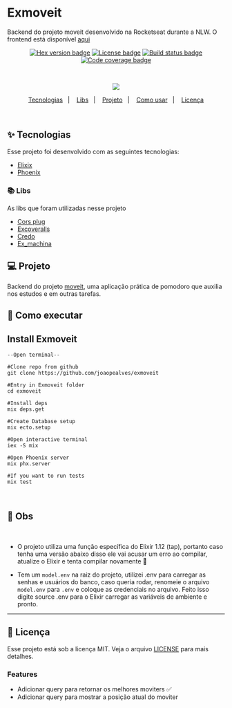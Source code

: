 # Exmoveit

Backend do projeto moveit desenvolvido na Rocketseat durante a NLW. O frontend está disponível [aqui](https://github.com/joaopealves/moveit)

<div align="center">

[![Hex version badge](https://img.shields.io/hexpm/v/repo_example.svg)](https://hex.pm/packages/repo_example)
[![License badge](https://img.shields.io/hexpm/l/repo_example.svg)](https://github.com/surgeventures/repo-example-elixir/blob/master/LICENSE.md)
[![Build status badge](https://img.shields.io/circleci/project/github/surgeventures/repo-example-elixir/master.svg)](https://circleci.com/gh/surgeventures/repo-example-elixir/tree/master)
[![Code coverage badge](https://img.shields.io/codecov/c/github/joaopealves/exmoveit/master.svg)](https://codecov.io/gh/surgeventures/repo-example-elixir/branch/master)

</div>
&nbsp;
<p align="center"><img src="https://www.vectorlogo.zone/logos/elixir-lang/elixir-lang-ar21.svg"/></p>

<p align="center">
  <a href="#techs">Tecnologias</a>&nbsp;&nbsp;&nbsp;|&nbsp;&nbsp;&nbsp;
  <a href="#libs">Libs</a>&nbsp;&nbsp;&nbsp;|&nbsp;&nbsp;&nbsp;
  <a href="#project">Projeto</a>&nbsp;&nbsp;&nbsp;|&nbsp;&nbsp;&nbsp;
  <a href="#how-use">Como usar</a>&nbsp;&nbsp;&nbsp;|&nbsp;&nbsp;&nbsp;
  <a href="#mit">Licença</a>
</p>
&nbsp;&nbsp;&nbsp;
<div id="techs"></div>

## ✨ Tecnologias

Esse projeto foi desenvolvido com as seguintes tecnologias:

- [Elixix](https://elixir-lang.org/)
- [Phoenix](https://phoenixframework.org/)
</div>

<div id="libs"></div>

### 📚 Libs

As libs que foram utilizadas nesse projeto

- [Cors plug](https://hexdocs.pm/cors_plug/)
- [Excoveralls](https://hexdocs.pm/excoveralls/readme.html)
- [Credo](https://github.com/rrrene/credo)
- [Ex_machina](https://hexdocs.pm/ex_machina/readme.html)

<div id="project"></div>

## 💻 Projeto

Backend do projeto [moveit](https://github.com/joaopealves/moveit), uma aplicação prática de pomodoro que auxilia nos estudos e em outras tarefas.

<div id="how-use"></div>

## 🚀 Como executar

## Install Exmoveit

    --Open terminal--

    #Clone repo from github
    git clone https://github.com/joaopealves/exmoveit

    #Entry in Exmoveit folder
    cd exmoveit

    #Install deps
    mix deps.get

    #Create Database setup
    mix ecto.setup

    #Open interactive terminal
    iex -S mix

    #Open Phoenix server
    mix phx.server

    #If you want to run tests
    mix test

</br>

## 🛑 Obs

&nbsp;

- O projeto utiliza uma função específica do Elixir 1.12 (tap), portanto caso tenha uma versão abaixo disso ele vai acusar um erro ao compilar, atualize o Elixir e tenta compilar novamente 💜

- Tem um `model.env` na raiz do projeto, utilizei .env para carregar as senhas e usuários do banco, caso queria rodar, renomeie o arquivo `model.env` para `.env` e coloque as credenciais no arquivo. Feito isso digite source .env para o Elixir carregar as variáveis de ambiente e pronto.

---

<div id="mit"></div>

## 📄 Licença

Esse projeto está sob a licença MIT. Veja o arquivo [LICENSE](LICENSE.md) para mais detalhes.

### Features

- Adicionar query para retornar os melhores moviters ✅
- Adicionar query para mostrar a posição atual do moviter
